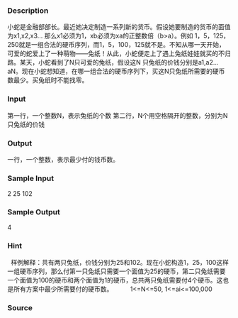 
### Description

小蛇是金融部部长。最近她决定制造一系列新的货币。假设她要制造的货币的面值为x1,x2,x3… 那么x1必须为1，xb必须为xa的正整数倍（b>a）。例如 1，5，125，250就是一组合法的硬币序列，而1，5，100，125就不是。不知从哪一天开始，可爱的蛇爱上了一种萌物——兔纸！从此，小蛇便走上了遇上兔纸娃娃就买的不归路。某天，小蛇看到了N只可爱的兔纸，假设这N 只兔纸的价钱分别是a1,a2…aN。现在小蛇想知道，在哪一组合法的硬币序列下，买这N只兔纸所需要的硬币数最少。买兔纸时不能找零。
 
 
 

### Input
第一行，一个整数N，表示兔纸的个数
第二行，N个用空格隔开的整数，分别为N只兔纸的价钱
 
 
 
### Output
一行，一个整数，表示最少付的钱币数。
 
 
 
### Sample Input
2 
25 102 




### Sample Output
4 


### Hint

 
样例解释：共有两只兔纸，价钱分别为25和102。现在小蛇构造1，25，100这样一组硬币序列，那么付第一只兔纸只需要一个面值为25的硬币，第二只兔纸需要一个面值为100的硬币和两个面值为1的硬币，总共两只兔纸需要付4个硬币。这也是所有方案中最少所需要付的硬币数。
 
 
 
   1<=N<=50, 1<=ai<=100,000 
### Source
